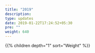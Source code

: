 ```yaml
---
title: "2019"
description:
type: updates
date: 2019-01-22T17:24:52+05:30
pre: ""
weight: 640
---
```


{{% children depth="1" sort="Weight" %}}

